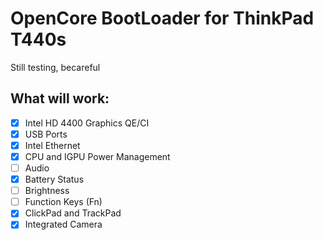 # OpenCore BootLoader for ThinkPad T440s

Still testing, becareful

## What will work:

- [x] Intel HD 4400 Graphics QE/CI
- [x] USB Ports
- [x] Intel Ethernet
- [x] CPU and IGPU Power Management
- [ ] Audio
- [x] Battery Status
- [ ] Brightness
- [ ] Function Keys (Fn)
- [x] ClickPad and TrackPad
- [x] Integrated Camera
